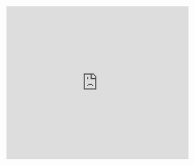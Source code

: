<iframe src="https://www.slideshare.net/slideshow/embed_code/key/gN0c7vWbvc3jla?hostedIn=slideshare&page=upload" width="476" height="400" frameborder="0" marginwidth="0" marginheight="0" scrolling="no"></iframe>
